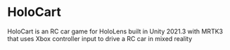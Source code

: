 # HoloCart
HoloCart is an RC car game for HoloLens built in Unity 2021.3 with MRTK3 that uses Xbox controller input to drive a RC car in mixed reality
